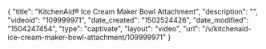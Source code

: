 {
    "title": "KitchenAid&reg; Ice Cream Maker Bowl Attachment",
    "description": "",
    "videoid": "109999971",
    "date_created": "1502524426",
    "date_modified": "1504247454",
    "type": "captivate",
    "layout": "video",
    "url": "\/v\/kitchenaid-ice-cream-maker-bowl-attachment\/109999971"
}